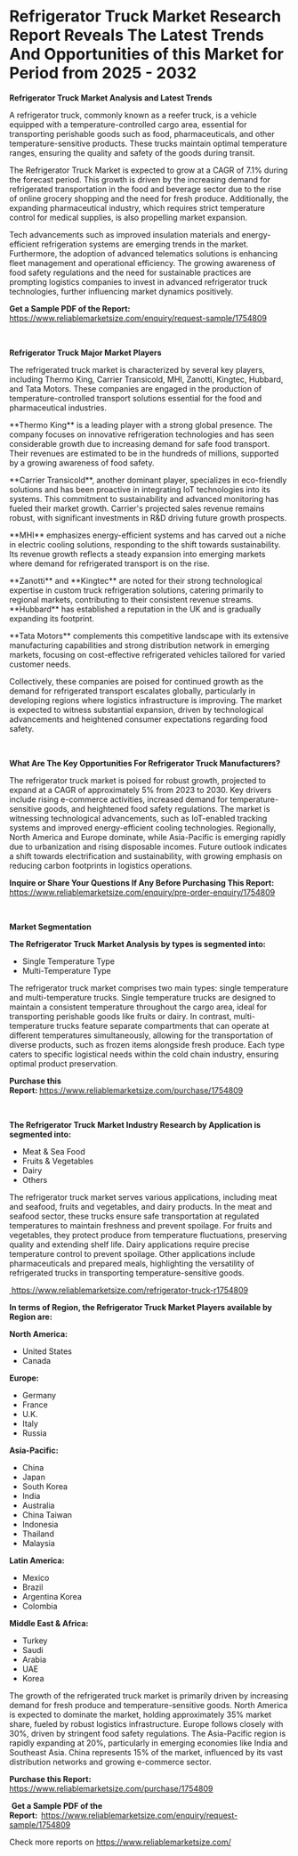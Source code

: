 <p><h1>Refrigerator Truck Market Research Report Reveals The Latest Trends And Opportunities of this Market for Period from 2025 - 2032</h1></p><p><strong>Refrigerator Truck Market Analysis and Latest Trends</strong></p>
<p><p>A refrigerator truck, commonly known as a reefer truck, is a vehicle equipped with a temperature-controlled cargo area, essential for transporting perishable goods such as food, pharmaceuticals, and other temperature-sensitive products. These trucks maintain optimal temperature ranges, ensuring the quality and safety of the goods during transit.</p><p>The Refrigerator Truck Market is expected to grow at a CAGR of 7.1% during the forecast period. This growth is driven by the increasing demand for refrigerated transportation in the food and beverage sector due to the rise of online grocery shopping and the need for fresh produce. Additionally, the expanding pharmaceutical industry, which requires strict temperature control for medical supplies, is also propelling market expansion.</p><p>Tech advancements such as improved insulation materials and energy-efficient refrigeration systems are emerging trends in the market. Furthermore, the adoption of advanced telematics solutions is enhancing fleet management and operational efficiency. The growing awareness of food safety regulations and the need for sustainable practices are prompting logistics companies to invest in advanced refrigerator truck technologies, further influencing market dynamics positively.</p></p>
<p><strong>Get a Sample PDF of the Report:&nbsp;</strong> <a href="https://www.reliablemarketsize.com/enquiry/request-sample/1754809?utm_campaign=2337&utm_medium=2&utm_source=Github&utm_content=ia&utm_term=30032025&utm_id=refrigerator-truck">https://www.reliablemarketsize.com/enquiry/request-sample/1754809</a></p>
<p>&nbsp;</p>
<p><strong>Refrigerator Truck Major Market Players</strong></p>
<p><p>The refrigerated truck market is characterized by several key players, including Thermo King, Carrier Transicold, MHI, Zanotti, Kingtec, Hubbard, and Tata Motors. These companies are engaged in the production of temperature-controlled transport solutions essential for the food and pharmaceutical industries.</p><p>**Thermo King** is a leading player with a strong global presence. The company focuses on innovative refrigeration technologies and has seen considerable growth due to increasing demand for safe food transport. Their revenues are estimated to be in the hundreds of millions, supported by a growing awareness of food safety.</p><p>**Carrier Transicold**, another dominant player, specializes in eco-friendly solutions and has been proactive in integrating IoT technologies into its systems. This commitment to sustainability and advanced monitoring has fueled their market growth. Carrier's projected sales revenue remains robust, with significant investments in R&D driving future growth prospects.</p><p>**MHI** emphasizes energy-efficient systems and has carved out a niche in electric cooling solutions, responding to the shift towards sustainability. Its revenue growth reflects a steady expansion into emerging markets where demand for refrigerated transport is on the rise.</p><p>**Zanotti** and **Kingtec** are noted for their strong technological expertise in custom truck refrigeration solutions, catering primarily to regional markets, contributing to their consistent revenue streams. **Hubbard** has established a reputation in the UK and is gradually expanding its footprint.</p><p>**Tata Motors** complements this competitive landscape with its extensive manufacturing capabilities and strong distribution network in emerging markets, focusing on cost-effective refrigerated vehicles tailored for varied customer needs.</p><p>Collectively, these companies are poised for continued growth as the demand for refrigerated transport escalates globally, particularly in developing regions where logistics infrastructure is improving. The market is expected to witness substantial expansion, driven by technological advancements and heightened consumer expectations regarding food safety.</p></p>
<p>&nbsp;</p>
<p><strong>What Are The Key Opportunities For Refrigerator Truck Manufacturers?</strong></p>
<p><p>The refrigerator truck market is poised for robust growth, projected to expand at a CAGR of approximately 5% from 2023 to 2030. Key drivers include rising e-commerce activities, increased demand for temperature-sensitive goods, and heightened food safety regulations. The market is witnessing technological advancements, such as IoT-enabled tracking systems and improved energy-efficient cooling technologies. Regionally, North America and Europe dominate, while Asia-Pacific is emerging rapidly due to urbanization and rising disposable incomes. Future outlook indicates a shift towards electrification and sustainability, with growing emphasis on reducing carbon footprints in logistics operations.</p></p>
<p><strong>Inquire or Share Your Questions If Any Before Purchasing This Report:</strong> <a href="https://www.reliablemarketsize.com/enquiry/pre-order-enquiry/1754809?utm_campaign=2337&utm_medium=2&utm_source=Github&utm_content=ia&utm_term=30032025&utm_id=refrigerator-truck">https://www.reliablemarketsize.com/enquiry/pre-order-enquiry/1754809</a></p>
<p>&nbsp;</p>
<p><strong>Market Segmentation</strong></p>
<p><strong>The Refrigerator Truck Market Analysis by types is segmented into:</strong></p>
<p><ul><li>Single Temperature Type</li><li>Multi-Temperature Type</li></ul></p>
<p><p>The refrigerator truck market comprises two main types: single temperature and multi-temperature trucks. Single temperature trucks are designed to maintain a consistent temperature throughout the cargo area, ideal for transporting perishable goods like fruits or dairy. In contrast, multi-temperature trucks feature separate compartments that can operate at different temperatures simultaneously, allowing for the transportation of diverse products, such as frozen items alongside fresh produce. Each type caters to specific logistical needs within the cold chain industry, ensuring optimal product preservation.</p></p>
<p><strong>Purchase this Report:&nbsp;</strong><a href="https://www.reliablemarketsize.com/purchase/1754809?utm_campaign=2337&utm_medium=2&utm_source=Github&utm_content=ia&utm_term=30032025&utm_id=refrigerator-truck">https://www.reliablemarketsize.com/purchase/1754809</a></p>
<p>&nbsp;</p>
<p><strong>The Refrigerator Truck Market Industry Research by Application is segmented into:</strong></p>
<p><ul><li>Meat & Sea Food</li><li>Fruits & Vegetables</li><li>Dairy</li><li>Others</li></ul></p>
<p><p>The refrigerator truck market serves various applications, including meat and seafood, fruits and vegetables, and dairy products. In the meat and seafood sector, these trucks ensure safe transportation at regulated temperatures to maintain freshness and prevent spoilage. For fruits and vegetables, they protect produce from temperature fluctuations, preserving quality and extending shelf life. Dairy applications require precise temperature control to prevent spoilage. Other applications include pharmaceuticals and prepared meals, highlighting the versatility of refrigerated trucks in transporting temperature-sensitive goods.</p></p>
<p><a href="https://www.reliablemarketsize.com/refrigerator-truck-r1754809?utm_campaign=2337&utm_medium=2&utm_source=Github&utm_content=ia&utm_term=30032025&utm_id=refrigerator-truck">&nbsp;https://www.reliablemarketsize.com/refrigerator-truck-r1754809</a></p>
<p><strong>In terms of Region, the Refrigerator Truck Market Players available by Region are:</strong></p>
<p>
    <p> <strong> North America: </strong>
        <ul>
            <li>United States</li>
            <li>Canada</li>
        </ul>
        </p> 
    <p> <strong> Europe: </strong>
        <ul>
            <li>Germany</li>
            <li>France</li>
            <li>U.K.</li>
            <li>Italy</li>
            <li>Russia</li>
        </ul>
        </p> 
    <p> <strong> Asia-Pacific: </strong>
        <ul>
            <li>China</li>
            <li>Japan</li>
            <li>South Korea</li>
            <li>India</li>
            <li>Australia</li>
            <li>China Taiwan</li>
            <li>Indonesia</li>
            <li>Thailand</li>
            <li>Malaysia</li>
        </ul>
        </p> 
    <p> <strong> Latin America: </strong>
        <ul>
            <li>Mexico</li>
            <li>Brazil</li>
            <li>Argentina Korea</li>
            <li>Colombia</li>
        </ul>
        </p> 
    <p> <strong> Middle East & Africa: </strong>
        <ul>
            <li>Turkey</li>
            <li>Saudi</li>
            <li>Arabia</li>
            <li>UAE</li>
            <li>Korea</li>
        </ul>
    </p>
    </p>
<p><p>The growth of the refrigerated truck market is primarily driven by increasing demand for fresh produce and temperature-sensitive goods. North America is expected to dominate the market, holding approximately 35% market share, fueled by robust logistics infrastructure. Europe follows closely with 30%, driven by stringent food safety regulations. The Asia-Pacific region is rapidly expanding at 20%, particularly in emerging economies like India and Southeast Asia. China represents 15% of the market, influenced by its vast distribution networks and growing e-commerce sector.</p></p>
<p><strong>Purchase this Report: </strong><a href="https://www.reliablemarketsize.com/purchase/1754809?utm_campaign=2337&utm_medium=2&utm_source=Github&utm_content=ia&utm_term=30032025&utm_id=refrigerator-truck">https://www.reliablemarketsize.com/purchase/1754809</a></p>
<p>&nbsp;<strong>Get a Sample PDF of the Report:&nbsp;&nbsp;</strong><a href="https://www.reliablemarketsize.com/enquiry/request-sample/1754809?utm_campaign=2337&utm_medium=2&utm_source=Github&utm_content=ia&utm_term=30032025&utm_id=refrigerator-truck">https://www.reliablemarketsize.com/enquiry/request-sample/1754809</a></p>
<p><strong></strong></p>
<p>Check more reports on <a href="https://www.reliablemarketsize.com/?utm_campaign=2337&utm_medium=2&utm_source=Github&utm_content=ia&utm_term=30032025&utm_id=refrigerator-truck">https://www.reliablemarketsize.com/</a></p>